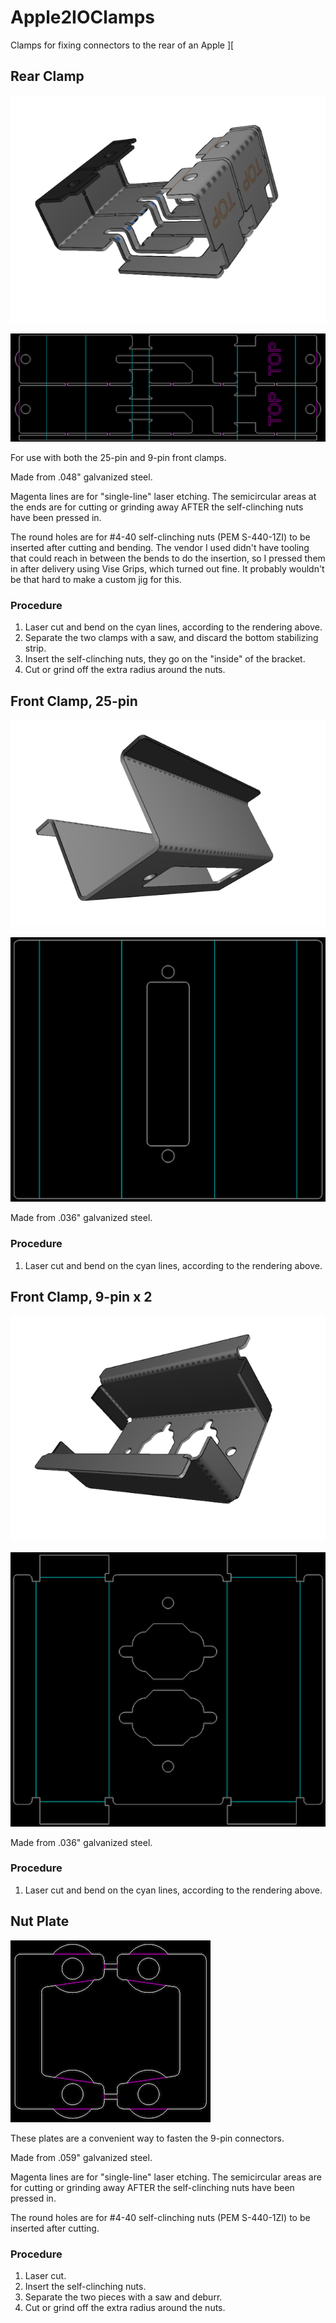 # Apple2IOClamps

Clamps for fixing connectors to the rear of an Apple ][

## Rear Clamp

![RearClamp](images/RearClamp_2x_bent.png)

![RearClamp](images/RearClamp_2x.png)

For use with both the 25-pin and 9-pin front clamps.

Made from .048" galvanized steel.

Magenta lines are for "single-line" laser etching. The semicircular areas at the ends are for cutting or grinding away AFTER the self-clinching nuts have been pressed in.

The round holes are for #4-40 self-clinching nuts (PEM S-440-1ZI) to be inserted after cutting and bending. The vendor I used didn't have tooling that could reach in between the bends to do the insertion, so I pressed them in after delivery using Vise Grips, which turned out fine. It probably wouldn't be that hard to make a custom jig for this.

### Procedure

1. Laser cut and bend on the cyan lines, according to the rendering above.
2. Separate the two clamps with a saw, and discard the bottom stabilizing strip.
3. Insert the self-clinching nuts, they go on the "inside" of the bracket.
4. Cut or grind off the extra radius around the nuts.

## Front Clamp, 25-pin

![FrontClamp25](images/FrontClamp25_bent.png)

![FrontClamp25](images/FrontClamp25.png)

Made from .036" galvanized steel.

### Procedure

1. Laser cut and bend on the cyan lines, according to the rendering above.

## Front Clamp, 9-pin x 2

![FrontClamp9x2](images/FrontClamp9x2_bent.png)

![FrontClamp9x2](images/FrontClamp9x2.png)

Made from .036" galvanized steel.

### Procedure

1. Laser cut and bend on the cyan lines, according to the rendering above.

## Nut Plate

![NutPlate](images/NutPlate_2x.png)

These plates are a convenient way to fasten the 9-pin connectors.

Made from .059" galvanized steel.

Magenta lines are for "single-line" laser etching. The semicircular areas are for cutting or grinding away AFTER the self-clinching nuts have been pressed in.

The round holes are for #4-40 self-clinching nuts (PEM S-440-1ZI) to be inserted after cutting.

### Procedure

1. Laser cut.
2. Insert the self-clinching nuts.
3. Separate the two pieces with a saw and deburr.
4. Cut or grind off the extra radius around the nuts.
